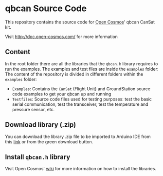 # qbcan Source Code

This repository contains the source code for [Open Cosmos](http://www.open-cosmos.com)' qbcan CanSat kit.

Visit http://doc.open-cosmos.com/ for more information

## Content
In the root folder there are all the libraries that the `qbcan.h` library requires to run the examples. The examples and test files are inside the `examples` folder:
The content of the repository is divided in different folders within the `examples` folder:
* `Examples`: Contains the `CanSat` (Flight Unit) and GroundStation source code examples to get your qbcan up and running
* `Testfiles`: Source code files used for testing purposes: test the basic serial communication, test the transceiver, test the temperature and pressure sensor, etc.

## Download library (.zip)
You can download the library .zip file to be imported to Arduino IDE from this [link](https://github.com/opencosmos/qbcan-source/archive/master.zip) or from the green download button.

## Install `qbcan.h` library
Visit Open Cosmos' [wiki](http://doc.open-cosmos.com/Qbcan_software_installation#Download_and_Install_the_qbcan_Library "Download and install qbcan libraries") for more information on how to install the libraries.
